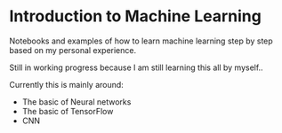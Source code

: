 # Introduction to Machine Learning

Notebooks and examples of how to learn machine learning step by step based on my personal experience.

Still in working progress because I am still learning this all by myself..

Currently this is mainly around:
 - The basic of Neural networks
 - The basic of TensorFlow
 - CNN